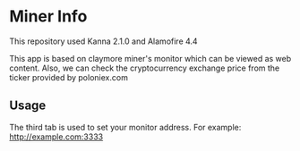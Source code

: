 # Miner Info

This repository used Kanna 2.1.0 and Alamofire 4.4

This app is based on claymore miner's monitor which can be viewed as web content.
Also, we can check the cryptocurrency exchange price from the ticker provided by poloniex.com

## Usage

The third tab is used to set your monitor address.
For example:
http://example.com:3333
